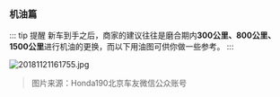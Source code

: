 ### 机油篇

::: tip 提醒
新车到手之后，商家的建议往往是磨合期内**300公里、800公里、1500公里**进行机油的更换，而以下用油图可供你做一些参考。
:::

![20181121161755.jpg](https://i.loli.net/2018/11/21/5bf514dcdb77f.jpg)

> 图片来源：Honda190北京车友微信公众账号

